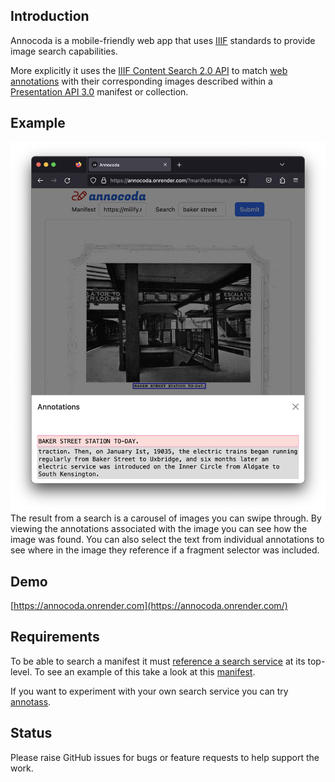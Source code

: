 
## Introduction

Annocoda is a mobile-friendly web app that uses [IIIF](https://iiif.io/) standards to provide image search capabilities. 

More explicitly it uses the [IIIF Content Search 2.0 API](https://iiif.io/api/search/2.0/) to match [web annotations](https://www.w3.org/TR/annotation-model/) with their corresponding images described within a [Presentation API 3.0](https://iiif.io/api/presentation/3.0/) manifest or collection.

## Example

![screenshot](./assets/screenshot.png)
The result from a search is a carousel of images you can swipe through. By viewing the annotations associated with the image you can see how the image was found. You can also select the text from individual annotations to see where in the image they reference if a fragment selector was included.

## Demo

[https://annocoda.onrender.com](https://annocoda.onrender.com/)

## Requirements

To be able to search a manifest it must [reference a search service](https://iiif.io/api/search/2.0/#3-declaring-services) at its top-level. To see an example of this take a look at this [manifest](https://miiify.rocks/manifest/diamond_jubilee_of_the_metro).

If you want to experiment with your own search service you can try [annotass](https://github.com/jptmoore/annotass).

## Status

Please raise GitHub issues for bugs or feature requests to help support the work.